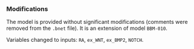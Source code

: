 ### Modifications

The model is provided without significant modifications (comments were removed from the `.bnet` file). It is an extension of model `BBM-010`.

Variables changed to inputs: `RA`, `ex_WNT`, `ex_BMP2`, `NOTCH`.